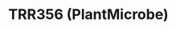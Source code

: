 ---
title: TRR356 (PlantMicrobe)
summary: The TRR356 (PlantMicrobe) is an ARC Data Hub implementation specific for the transregional collaboration project PlantMicrobe
icon: tabler:database
href: https://trr356plantmicrobe.de/for-members-only--gitlab/index.html
---